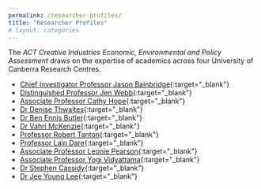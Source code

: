 ```yaml
---
permalink: /researcher-profiles/
title: "Researcher Profiles"
# layout: categories
---
```


The _ACT Creative Industries Economic, Environmental and Policy Assessment_ draws on the expertise of academics across four University of Canberra Research Centres.

-   [Chief Investigator Professor Jason Bainbridge](https://researchprofiles.canberra.edu.au/en/persons/jason-bainbridge){:target="\_blank"}
-   [Distinguished Professor Jen Webb](https://researchprofiles.canberra.edu.au/en/persons/jen-webb){:target="\_blank"}
-   [Associate Professor Cathy Hope](https://researchprofiles.canberra.edu.au/en/persons/cathy-hope){:target="\_blank"}
-   [Dr Denise Thwaites](https://researchprofiles.canberra.edu.au/en/persons/denise-thwaites){:target="\_blank"}
-   [Dr Ben Ennis Butler](https://researchprofiles.canberra.edu.au/en/persons/ben-ennis-butler){:target="\_blank"}
-   [Dr Vahri McKenzie](https://researchprofiles.canberra.edu.au/en/persons/vahri-mckenzie){:target="\_blank"}
-   [Professor Robert Tanton](https://researchprofiles.canberra.edu.au/en/persons/robert-tanton){:target="\_blank"}
-   [Professor Lain Dare](https://researchprofiles.canberra.edu.au/en/persons/lain-dare){:target="\_blank"}
-   [Associate Professor Leonie Pearson](https://researchprofiles.canberra.edu.au/en/persons/leonie-pearson){:target="\_blank"}
-   [Associate Professor Yogi Vidyattama](https://researchprofiles.canberra.edu.au/en/persons/yogi-vidyattama){:target="\_blank"}
-   [Dr Stephen Cassidy](https://researchprofiles.canberra.edu.au/en/persons/stephen-cassidy){:target="\_blank"}
-   [Dr Jee Young Lee](https://researchprofiles.canberra.edu.au/en/persons/jee-young-lee){:target="\_blank"}
